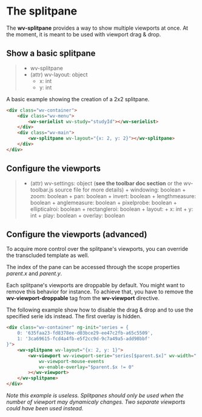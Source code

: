 # The splitpane

The **wv-splitpane** provides a way to show multiple viewports at once. At the moment, it is meant to be used with viewport drag & drop.

## Show a basic splitpane

> - wv-splitpane
> - (attr) wv-layout: object
>     + x: int
>     + y: int

A basic example showing the creation of a 2x2 splitpane.

```html
<div class="wv-container">
    <div class="wv-menu">
        <wv-serielist wv-study="studyId"></wv-serielist>
    </div>
    <div class="wv-main">
        <wv-splitpane wv-layout="{x: 2, y: 2}"></wv-splitpane>
    </div>
</div>
```

## Configure the viewports

> - (attr) wv-settings: object (__see the toolbar doc section__ or the wv-toolbar.js source file for more details)
>       + windowing: boolean
>       + zoom: boolean
>       + pan: boolean
>       + invert: boolean
>       + lengthmeasure: boolean
>       + anglemeasure: boolean
>       + pixelprobe: boolean
>       + ellipticalroi: boolean
>       + rectangleroi: boolean
>       + layout:
>           +   x: int
>           +   y: int
>       + play: boolean
>       + overlay: boolean

## Configure the viewports (advanced)

To acquire more control over the splitpane's viewports, you can override the transcluded template as well.

The index of the pane can be accessed through the scope properties *$parent.$x* and *$parent.$y*.

Each splitpane's viewports are droppable by default. You might want to remove this behavior for instance. To achieve that, you have to remove the **wv-viewport-droppable** tag from the **wv-viewport** directive.

The following example show how to disable the drag & drop and to use the specified serie ids instead. The first overlay is hidden.

```html
<div class="wv-container" ng-init="series = {
    0: '635faa23-fd8378ee-d03bce29-ee47c2fb-a65c5509',
    1: '3ca69615-fcd4a4fb-e5f2cc9d-9c7a49a5-add98bbf'
}">
    <wv-splitpane wv-layout="{x: 2, y: 1}">
        <wv-viewport wv-viewport-serie="series[$parent.$x]" wv-width="'tag'" wv-height="'tag'"
            wv-viewport-mouse-events
            wv-enable-overlay="$parent.$x != 0"
        ></wv-viewport>
    </wv-splitpane>
</div>
```

_Note this example is useless. Splitpanes should only be used when the number of viewport may dynamicaly changes. Two separate viewports could have been used instead._